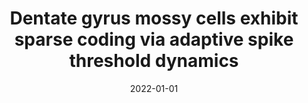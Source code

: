 ---
title: "Dentate gyrus mossy cells exhibit sparse coding via adaptive spike threshold dynamics"
collection: publications
permalink: /publication/2022-01-01-Dentate-gyrus-mossy-cells-exhibit-sparse-coding-via-adaptive-spike-threshold-dynamics
date: 2022-01-01
venue: 'bioRxiv'
paperurl: 'https://dx.doi.org/10.1101/2022.03.07.483263'
citation: ' Anh-Tuan Trinh,  <u>Mauricio Girardi-Schappo</u>,  Jean-Claude Beique,  Andre Longtin,  Leonard Maler, &quot;Dentate gyrus mossy cells exhibit sparse coding via adaptive spike threshold dynamics.&quot; bioRxiv, 2022.'
pubtype:  paper
---
